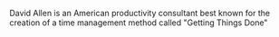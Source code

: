 David Allen is an American productivity consultant best known for the creation of a time management method called "Getting Things Done"